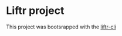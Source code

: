 # Liftr project

This project was bootsrapped with the [liftr-cli](https://github.com/farisT/liftr-cli)